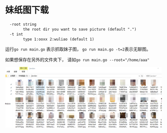 # 妹纸图下载

```
  -root string
    	the root dir you want to save picture (default ".")
  -t int
    	type 1:ooxx 2:wuliao (default 1)
```

运行`go run main.go` 表示抓取妹子图， `go run main.go -t=2`表示无聊图。

如果想保存在另外的文件夹下， 请如`go run main.go --root="/home/aaa"`

![meizi.png](meizi.png)

